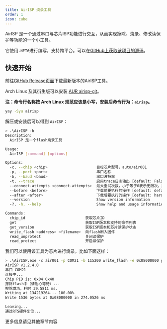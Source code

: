 ```yaml
---
title: AirISP 烧录工具
order: 1
icon: cube
---
```


AirISP 是一个通过串口与芯片ISP功能进行交互，从而实现擦除、烧录、修改读保护等功能的一个小工具。

它使用`.NET6`进行编写，支持跨平台。可以在[GitHub上获取该项目的源码](https://github.com/Air-duino/AirISP)。

## 快速开始

前往[GitHub Release页面](https://github.com/Air-duino/AirISP/releases/latest)下载最新版本的AirISP工具。

Arch Linux 及其衍生版可以安装 [AUR airisp-git](https://aur.archlinux.org/packages/airisp-git)。

**注：命令行名称按 Arch Linux 规范应该是小写，安装后命令行为：`airisp`。**

```bash
yay -Syu airisp
```

解压或安装后可以得到 `AirISP`：

```bash
> .\AirISP -h
Description:
  AirISP 是一个flash烧录工具

Usage:
  AirISP [command] [options]

Options:
  -c, --chip <chip>                      目标芯片型号，auto/air001
  -p, --port <port>                      串口名称
  -b, --baud <baud>                      串口波特率
  -t, --trace                            启用trace日志输出 [default: False]
  --connect-attempts <connect-attempts>  最大重试次数，小于等于0表示无限次，默认为10次 [default: 10]
  --before <before>                      下载前要执行的操作 [default: default_reset]
  --after <after>                        下载后要执行的操作 [default: hard_reset]
  --version                              Show version information
  -?, -h, --help                         Show help and usage information

Commands:
  chip_id                           获取芯片ID
  get                               获取ISP版本和支持的命令列表
  get_version                       获取ISP版本和芯片读保护状态
  write_flash <address> <filename>  向flash刷入固件
  read_unprotect                    关闭读保护
  read_protect                      开启读保护
```

我们可以使用该工具为芯片进行烧录，比如下面这样：

```bash
> .\AirISP.exe -c air001 -p COM21 -b 115200 write_flash -e 0x08000000 gpio.hex
AirISP v1.2.4.0
串口 COM21
连接中...
Chip PID is: 0x04 0x40
擦除flash中（请耐心等待）...
擦除成功，耗时 39.5811 ms.
Writing at 134219264... 100.00%
Write 1536 bytes at 0x08000000 in 274.0526 ms

Leaving...
通过RTS硬件复位...
```

更多信息请见其他章节内容
